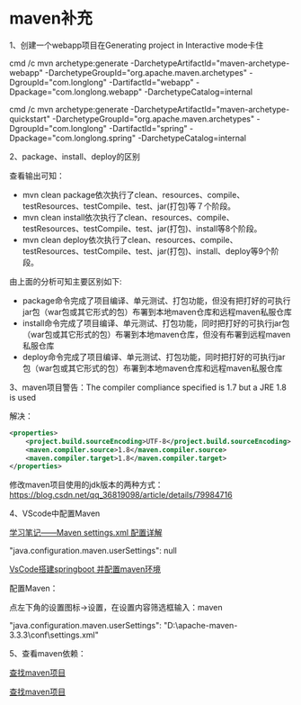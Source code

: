 # maven补充

1、创建一个webapp项目在Generating project in Interactive mode卡住

cmd /c mvn archetype:generate -DarchetypeArtifactId="maven-archetype-webapp" -DarchetypeGroupId="org.apache.maven.archetypes" -DgroupId="com.longlong" -DartifactId="webapp" -Dpackage="com.longlong.webapp" -DarchetypeCatalog=internal

cmd /c mvn archetype:generate -DarchetypeArtifactId="maven-archetype-quickstart" -DarchetypeGroupId="org.apache.maven.archetypes" -DgroupId="com.longlong" -DartifactId="spring" -Dpackage="com.longlong.spring" -DarchetypeCatalog=internal

2、package、install、deploy的区别

查看输出可知：

- mvn clean package依次执行了clean、resources、compile、testResources、testCompile、test、jar(打包)等７个阶段。
- mvn clean install依次执行了clean、resources、compile、testResources、testCompile、test、jar(打包)、install等8个阶段。
- mvn clean deploy依次执行了clean、resources、compile、testResources、testCompile、test、jar(打包)、install、deploy等9个阶段。

由上面的分析可知主要区别如下:

- package命令完成了项目编译、单元测试、打包功能，但没有把打好的可执行jar包（war包或其它形式的包）布署到本地maven仓库和远程maven私服仓库
- install命令完成了项目编译、单元测试、打包功能，同时把打好的可执行jar包（war包或其它形式的包）布署到本地maven仓库，但没有布署到远程maven私服仓库
- deploy命令完成了项目编译、单元测试、打包功能，同时把打好的可执行jar包（war包或其它形式的包）布署到本地maven仓库和远程maven私服仓库

3、maven项目警告：The compiler compliance specified is 1.7 but a JRE 1.8 is used

解决：

```xml
<properties>
    <project.build.sourceEncoding>UTF-8</project.build.sourceEncoding>
    <maven.compiler.source>1.8</maven.compiler.source>
    <maven.compiler.target>1.8</maven.compiler.target>
</properties>
```

修改maven项目使用的jdk版本的两种方式：
<https://blog.csdn.net/qq_36819098/article/details/79984716>

4、VScode中配置Maven

[学习笔记——Maven settings.xml 配置详解](https://www.cnblogs.com/zz0412/p/Maven_settings.html)

"java.configuration.maven.userSettings": null

[VsCode搭建springboot 并配置maven环境](https://blog.csdn.net/zhanaolu4821/article/details/84873312)

配置Maven：

点左下角的设置图标->设置，在设置内容筛选框输入：maven

"java.configuration.maven.userSettings": "D:\\apache-maven-3.3.3\\conf\\settings.xml"

5、查看maven依赖：

[查找maven项目](https://search.maven.org/)

[查找maven项目](https://mvnrepository.com/)
